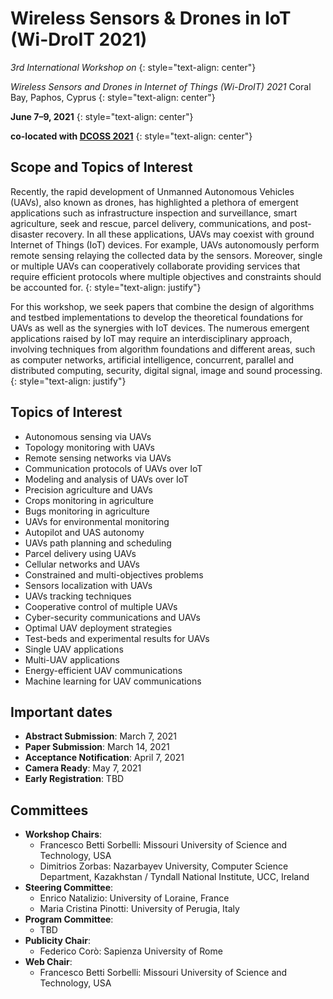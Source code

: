 # Wireless Sensors & Drones in IoT (Wi-DroIT 2021)

_3rd International Workshop on_
{: style="text-align: center"}

_Wireless Sensors and Drones in Internet of Things (Wi-DroIT) 2021_
Coral Bay, Paphos, Cyprus
{: style="text-align: center"}

**June  7–9, 2021**
{: style="text-align: center"}

**co-located with [DCOSS 2021](https://dcoss.org/)**
{: style="text-align: center"}


## Scope and Topics of Interest

Recently, the rapid development of Unmanned Autonomous Vehicles (UAVs), also known as drones, has highlighted a plethora of emergent applications such as infrastructure inspection and surveillance, smart agriculture, seek and rescue, parcel delivery, communications, and post-disaster recovery.
In all these applications, UAVs may coexist with ground Internet of Things (IoT) devices. For example, UAVs autonomously perform remote sensing relaying the collected data by the sensors. Moreover, single or multiple UAVs can cooperatively collaborate providing services that require efficient protocols where multiple objectives and constraints should be accounted for.
{: style="text-align: justify"}

For this workshop, we seek papers that combine the design of algorithms and testbed implementations to develop the theoretical foundations for UAVs as well as the synergies with IoT devices. 
The numerous emergent applications raised by IoT may require an interdisciplinary approach, involving techniques from algorithm foundations and different areas, such as computer networks, artificial intelligence, concurrent, parallel and distributed computing, security, digital signal, image and sound processing.
{: style="text-align: justify"}

## Topics of Interest

- Autonomous sensing via UAVs
- Topology monitoring with UAVs
- Remote sensing networks via UAVs
- Communication protocols of UAVs over IoT
- Modeling and analysis of UAVs over IoT
- Precision agriculture and UAVs
- Crops monitoring in agriculture
- Bugs monitoring in agriculture
- UAVs for environmental monitoring
- Autopilot and UAS autonomy
- UAVs path planning and scheduling
- Parcel delivery using UAVs
- Cellular networks and UAVs
- Constrained and multi-objectives problems
- Sensors localization with UAVs
- UAVs tracking techniques
- Cooperative control of multiple UAVs
- Cyber-security communications and UAVs
- Optimal UAV deployment strategies
- Test-beds and experimental results for UAVs
- Single UAV applications
- Multi-UAV applications
- Energy-efficient UAV communications
- Machine learning for UAV communications

## Important dates

- **Abstract Submission**: March 7, 2021
- **Paper Submission**: March 14, 2021
- **Acceptance Notification**: April 7, 2021
- **Camera Ready**: May 7, 2021
- **Early Registration**: TBD

## Committees

- **Workshop Chairs**:
  - Francesco Betti Sorbelli: Missouri University of Science and Technology, USA
  - Dimitrios Zorbas: Nazarbayev University, Computer Science Department, Kazakhstan / Tyndall National Institute, UCC, Ireland
- **Steering Committee**:
  - Enrico Natalizio: University of Loraine, France
  - Maria Cristina Pinotti: University of Perugia, Italy
- **Program Committee**:
  - TBD
- **Publicity Chair**:
  - Federico Corò: Sapienza University of Rome
- **Web Chair**:
  - Francesco Betti Sorbelli: Missouri University of Science and Technology, USA

